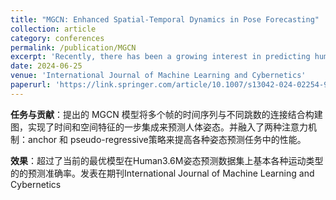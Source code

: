 ```yaml
---
title: "MGCN: Enhanced Spatial-Temporal Dynamics in Pose Forecasting"
collection: article
category: conferences
permalink: /publication/MGCN
excerpt: 'Recently, there has been a growing interest in predicting human motion, which involves forecasting future body poses based on observed pose sequences. This task is complex due to modeling spatial and temporal relationships. Autoregressive models, including recurrent neural networks (RNNs) and their variants, as well as transformer networks, are commonly used for addressing this challenge. However, autoregressive models have several serious drawbacks, such as vanishing or exploding gradients. Other researchers have attempted to solve the communication problem in the spatial dimension by integrating graph convolutional networks (GCNs) and long short-term memory (LSTM) or convolutional neural network (CNN) models. These approaches process temporal and spatial information separately and fuse them to extract features, whereas this sequential processing hampers the model’s ability to capture spatiotemporal information and perform feature extraction simultaneously. To address this in human pose forecasting, we propose a novel approach called the multi-graph convolution network (MGCN). By introducing an augmented graph for pose sequences, our model captures spatial and temporal information in one step only using GCN. Multiple frames provide multiple parts, which are joined together in a unified graph instance. Furthermore, our model investigates the impact of natural structure and sequence-aware attention. In the experimental evaluation of the large-scale benchmark datasets (Human3.6M, AMSS, and 3DPW), MGCN outperforms the state-of-the-art methods in human pose prediction.'
date: 2024-06-25
venue: 'International Journal of Machine Learning and Cybernetics'
paperurl: 'https://link.springer.com/article/10.1007/s13042-024-02254-9'
---
```




**任务与贡献**：提出的 MGCN 模型将多个帧的时间序列与不同跳数的连接结合构建图，实现了时间和空间特征的一步集成来预测人体姿态。并融入了两种注意力机制：anchor 和 pseudo-regressive策略来提高各种姿态预测任务中的性能。

**效果**：超过了当前的最优模型在Human3.6M姿态预测数据集上基本各种运动类型的的预测准确率。发表在期刊International Journal of Machine Learning and Cybernetics
